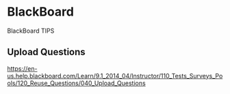 # BlackBoard
BlackBoard TIPS

## Upload Questions
https://en-us.help.blackboard.com/Learn/9.1_2014_04/Instructor/110_Tests_Surveys_Pools/120_Reuse_Questions/040_Upload_Questions
